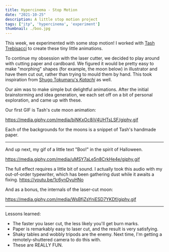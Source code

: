 ```yaml
---
title: Hypercinema - Stop Motion
date: "2021-10-25"
description: A little stop motion project
tags: ["itp", 'hypercinema', 'experiment']
thumbnail: ./boo.jpg
---
```

This week, we experimented with some stop motion! I worked with [Tash Trebisacci](https://www.tatianatrebisacci.com) to create these tiny little animations.

To continue my obsession with the laser cutter, we decided to play around with cutting paper and cardboard. We figured it would be pretty easy to make "morphing" shapes (for example, the moon below) in illustrator and have them cut out, rather than trying to mould them by hand. This took inspiration from [Shugo Tokumaru's *Katachi*](https://www.youtube.com/watch?v=Q-WM-x__BOk) as well.

Our aim was to make simple but delightful animations. After the initial brainstorming and idea generation, we each set off on a bit of personal exploration, and came up with these.

Our first GIF is Tash's cute moon animation:

https://media.giphy.com/media/biNKxOc8iV4UHTsLSF/giphy.gif

Each of the backgrounds for the moons is a snippet of Tash's handmade paper.

---

And up next, my gif of a little text "Boo!" in the spirit of Halloween.

https://media.giphy.com/media/uMSY7aLe5n8CrkHe4e/giphy.gif


The full effect requires a little bit of sound. I actually took this audio with my out-of-order typewriter, which has been gathering dust while it awaits a fixing.
https://youtu.be/1c6ynDyuHNo

And as a bonus, the internals of the laser-cut moon:

https://media.giphy.com/media/WsBfjZsYniESD7YKDf/giphy.gif

---

Lessons learned:
- The faster you laser cut, the less likely you'll get burn marks.
- Paper is remarkably easy to laser cut, and the result is very satisfying.
- Shaky tables and wobbly tripods are the enemy. Next time, I'm getting a remotely-shuttered camera to do this with.
- These are REALLY FUN.
